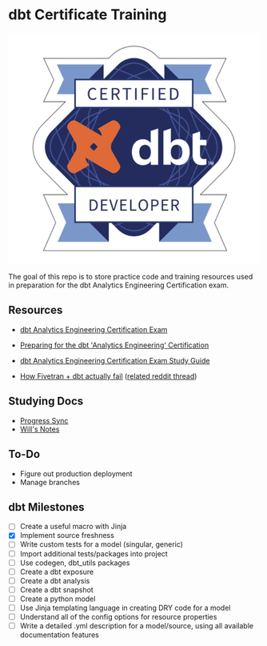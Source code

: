 # dbt Certificate Training

![dbt certification badge](dbt_cert_badge.png)

The goal of this repo is to store practice code and training resources used in preparation for the dbt Analytics Engineering Certification exam.

## Resources

- [dbt Analytics Engineering Certification Exam](https://www.getdbt.com/blog/dbt-certification-program/)

- [Preparing for the dbt 'Analytics Engineering' Certification](https://medium.com/geekculture/preparing-for-the-dbt-analytics-engineering-certification-5496c3ec6e15)

- [dbt Analytics Engineering Certification Exam Study Guide](https://www.getdbt.com/assets/uploads/dbt_certificate_study_guide.pdf)

- [How Fivetran + dbt actually fail](https://medium.com/@laurengreerbalik/how-fivetran-dbt-actually-fail-3a20083b2506) ([related reddit thread](https://www.reddit.com/r/dataengineering/comments/xxfmat/how_fivetran_dbt_actually_fail/))

## Studying Docs

- [Progress Sync](https://docs.google.com/document/d/1MPwNXuyeBqjwfcUeMVRx-AbRIW8X4Bt0kKq2pHtCIiY/edit?usp=sharing)
- [Will's Notes](https://docs.google.com/document/d/18gH7w68tCgesLYHfDyxC1U3xiQli7bLy_dmp5-M18uw/edit?usp=sharing)

## To-Do

- Figure out production deployment
- Manage branches

## dbt Milestones

- [ ] Create a useful macro with Jinja
- [x] Implement source freshness
- [ ] Write custom tests for a model (singular, generic)
- [ ] Import additional tests/packages into project
- [ ] Use codegen, dbt_utils packages
- [ ] Create a dbt exposure
- [ ] Create a dbt analysis
- [ ] Create a dbt snapshot
- [ ] Create a python model
- [ ] Use Jinja templating language in creating DRY code for a model
- [ ] Understand all of the config options for resource properties
- [ ] Write a detailed .yml description for a model/source, using all available documentation features
